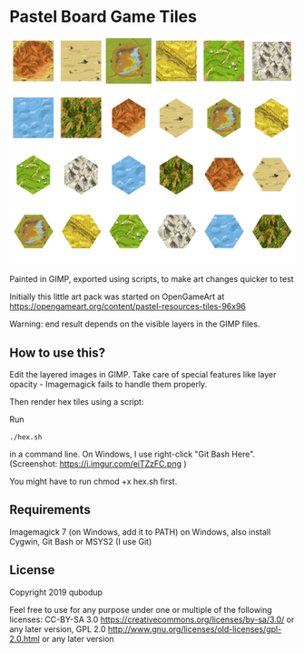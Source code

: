 # Pastel Board Game Tiles

![](preview.png)

Painted in GIMP, exported using scripts, to make art changes quicker to test

Initially this little art pack was started on OpenGameArt at https://opengameart.org/content/pastel-resources-tiles-96x96

Warning: end result depends on the visible layers in the GIMP files.

## How to use this?

Edit the layered images in GIMP. Take care of special features like layer opacity - Imagemagick fails to handle them properly.

Then render hex tiles using a script:

Run

    ./hex.sh

in a command line. On Windows, I use right-click "Git Bash Here". (Screenshot: https://i.imgur.com/eiTZzFC.png )

You might have to run chmod +x hex.sh first.

## Requirements

Imagemagick 7 (on Windows, add it to PATH)
on Windows, also install Cygwin, Git Bash or MSYS2 (I use Git)

## License

Copyright 2019 qubodup

Feel free to use for any purpose under one or multiple of the following licenses:
CC-BY-SA 3.0 <https://creativecommons.org/licenses/by-sa/3.0/> or any later version,
GPL 2.0 <http://www.gnu.org/licenses/old-licenses/gpl-2.0.html> or any later version